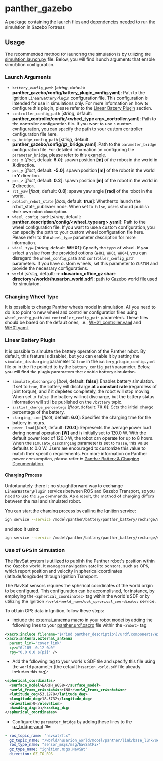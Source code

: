 # panther_gazebo

A package containing the launch files and dependencies needed to run the simulation in Gazebo Fortress.

## Usage

The recommended method for launching the simulation is by utilizing the [simulation.launch.py](./launch/simulation.launch.py) file. Below, you will find launch arguments that enable simulation configuration.

### Launch Arguments

- `battery_config_path` [*string*, default: **panther_gazebo/config/battery_plugin_config.yaml**]: Path to the Ignition `LinearBatteryPlugin` configuration file. This configuration is intended for use in simulations only. For more information on how to configure this plugin, please refer to the [Linear Battery Plugin](#linear-battery-plugin) section.
- `controller_config_path` [*string*, default: **panther_controller/config/<wheel_type arg>_controller.yaml**]: Path to the controller configuration file. If you want to use a custom configuration, you can specify the path to your custom controller configuration file here.
- `gz_bridge_config_path` [*string*, default: **panther_gazebo/config/gz_bridge.yaml**]: Path to the `parameter_bridge` configuration file. For detailed information on configuring the `parameter_bridge`, please refer to this [example](https://github.com/gazebosim/ros_gz/tree/ros2/ros_gz_bridge#example-5-configuring-the-bridge-via-yaml).
- `pos_x` [*float*, default: **5.0**]: spawn position **[m]** of the robot in the world in **X** direction.
- `pos_y` [*float*, default: **-5.0**]: spawn position **[m]** of the robot in the world in **Y** direction.
- `pos_z` [*float*, default: **0.2**]: spawn position **[m]** of the robot in the world in **Z** direction.
- `rot_yaw` [*float*, default: **0.0**]: spawn yaw angle **[rad]** of the robot in the world.
- `publish_robot_state` [*bool*, default: **true**]: Whether to launch the robot_state_publisher node. When set to `false`, users should publish their own robot description.
- `wheel_config_path` [*string*, default: **panther_description/config/<wheel_type arg>.yaml**]: Path to the wheel configuration file. If you want to use a custom configuration, you can specify the path to your custom wheel configuration file here. Please refer to the `wheel_type` parameter description for more information.
- `wheel_type` [*string*, default: **WH01**]: Specify the type of wheel. If you select a value from the provided options (`WH01`, `WH02`, `WH04`), you can disregard the `wheel_config_path` and `controller_config_path` parameters. If you have custom wheels, set this parameter to `CUSTOM` and provide the necessary configurations.
- `world` [*string*, default: **-r <husarion_office_gz share directory>/worlds/husarion_world.sdf**]: path to Gazebo world file used for simulation.

### Changing Wheel Type

It is possible to change Panther wheels model in simulation. All you need to do is to point to new wheel and controller configuration files using `wheel_config_path` and `controller_config_path` parameters. These files should be based on the default ones, i.e., [WH01_controller.yaml](../panther_controller/config/WH01_controller.yaml) and [WH01.yaml](../panther_description/config/WH01.yaml).

### Linear Battery Plugin

It is possible to simulate the battery operation of the Panther robot. By default, this feature is disabled, but you can enable it by setting the `simulate_discharging` parameter to `true` in the `battery_plugin_config.yaml` file or in the file pointed to by the `battery_config_path` parameter. Below, you will find the plugin parameters that enable battery simulation.

- `simulate_discharging` [*bool*, default: **false**]: Enables battery simulation. If set to `true`, the battery will discharge **at a constant rate** (regardless of joint torque), and if it depletes completely, the robot will stop moving. When set to `false`, the battery will not discharge, but the battery status information will still be published on the `/battery` topic.
- `initial_charge_percentage` [*float*, default: **70.0**]: Sets the initial charge percentage of the battery.
- `charging_time` [*float*, default: **6.0**]: Specifies the charging time for the battery in hours.
- `power_load` [*float*, default: **120.0**]: Represents the average power load during normal operation **[W]** and is initially set to 120.0 W. With the default power load of 120.0 W, the robot can operate for up to 8 hours. When the `simulate_discharging` parameter is set to `false`, this value defaults to 0.0 W. Users are encouraged to customize this value to match their specific requirements. For more information on Panther power consumption, please refer to [Panther Battery & Charging Documentation](https://husarion.com/manuals/panther/#battery--charging).

#### Charging Process

Unfortunately, there is no straightforward way to exchange `LinearBatteryPlugin` services between ROS and Gazebo Transport, so you need to use the `ign` commands. As a result, the method of charging differs between the real and simulated robot.

You can start the charging process by calling the Ignition service:

```bash
ign service --service /model/panther/battery/panther_battery/recharge/start --reqtype ignition.msgs.Boolean --reptype ignition.msgs.Empty --req '' --timeout 0
```

and stop it using:

```bash
ign service --service /model/panther/battery/panther_battery/recharge/stop --reqtype ignition.msgs.Boolean --reptype ignition.msgs.Empty --req '' --timeout 0
```

### Use of GPS in Simulation

The NavSat system is utilized to publish the Panther robot's position within the Gazebo world. It manages navigation satellite sensors, such as GPS, which report position and velocity in spherical coordinates (latitude/longitude) through Ignition Transport.

The NavSat sensors requires the spherical coordinates of the world origin to be configured. This configuration can be accomplished, for instance, by employing the `<spherical_coordinates>` tag within the world's SDF or by utilizing the Ignition `/world/world_name/set_spherical_coordinates` service.

To obtain GPS data in Ignition, follow these steps:
- Include the [external_antenna](../panther_description/urdf/components/external_antenna.urdf.xacro) macro in your robot model by adding the following lines to your [panther.urdf.xacro](../panther_description/urdf/panther.urdf.xacro)  file within the `<robot>` tag:

```xml
<xacro:include filename="$(find panther_description)/urdf/components/external_antenna.urdf.xacro" ns="antenna" />
<xacro:antenna.external_antenna
  parent_link="cover_link" 
  xyz="0.185 -0.12 0.0"
  rpy="0.0 0.0 ${pi}" />
``` 

- Add the following tag to your world's SDF file and specify this file using the `world` parameter (the default `husarion_world.sdf` file already includes this tag):
```xml
<spherical_coordinates>
  <surface_model>EARTH_WGS84</surface_model>
  <world_frame_orientation>ENU</world_frame_orientation>
  <latitude_deg>53.1978</latitude_deg>
  <longitude_deg>18.3732</longitude_deg>
  <elevation>0</elevation>
  <heading_deg>0</heading_deg>
</spherical_coordinates>
```

- Configure the `parameter_bridge` by adding these lines to the [gz_bridge.yaml](./config/gz_bridge.yaml) file:

```yaml
- ros_topic_name: "navsat/fix"
  gz_topic_name: "/world/husarion_world/model/panther/link/base_link/sensor/navsat/navsat"
  ros_type_name: "sensor_msgs/msg/NavSatFix"
  gz_type_name: "ignition.msgs.NavSat"
  direction: GZ_TO_ROS
```

